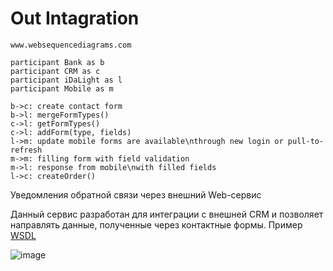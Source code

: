 # Out Intagration

```text
www.websequencediagrams.com

participant Bank as b
participant CRM as c
participant iDaLight as l
participant Mobile as m

b->c: create contact form
b->l: mergeFormTypes()
c->l: getFormTypes()
c->l: addForm(type, fields)
l->m: update mobile forms are available\nthrough new login or pull-to-refresh
m->m: filling form with field validation
m->l: response from mobile\nwith filled fields
l->c: createOrder()
```

Уведомления обратной связи через внешний Web-сервис

Данный сервис разработан для интеграции с внешней CRM и позволяет направлять данные, полученные через контактные формы. Пример [WSDL](http://dev.idamob.ru/orders-server-stub/services/OrdersWebServiceFacade?wsdl)

![image](https://www.websequencediagrams.com/cgi-bin/cdraw?lz=cGFydGljaXBhbnQgQmFuayBhcyBiCgAKDENSTSBhcyBjAAgNaURhTGlnaHQgYXMgbAAiDU1vYmlsZSBhcyBtCgpiLT5jOiBjcmVhdGUgY29udGFjdCBmb3JtCmItPmw6IG1lcmdlRm9ybVR5cGVzKCkKYwASBWdldAADEmFkZEZvcm0odHlwZSwgZmllbGRzKQpsLT5tOiB1cGRhdGUgbQB2BmZvcm1zIGFyZSBhdmFpbGFibGVcbnRocm91Z2ggbmV3IGxvZ2luIG9yIHB1bGwtdG8tcmVmcmVzaAptAEkFZmlsbGluZwCBJAUgd2l0aABoBiB2YWxpZGF0aW9uCm0AgToFcmVzcG9uc2UgZnJvbQB3B1xuACsHbGxlZACBIAcKbACBfQtPcmRlcigpCg&s=default)
